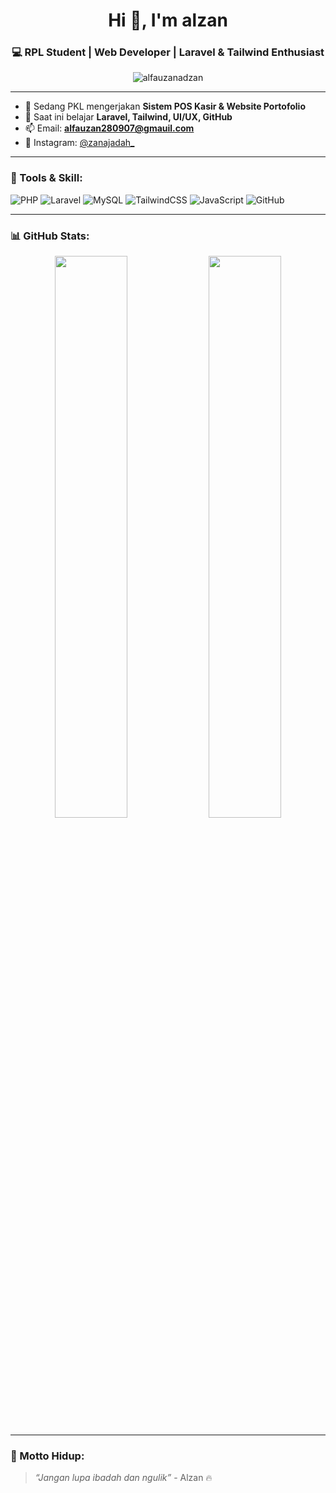 <h1 align="center">Hi 👋, I'm alzan</h1>
<h3 align="center">💻 RPL Student | Web Developer | Laravel & Tailwind Enthusiast</h3>

<p align="center">
  <img src="https://komarev.com/ghpvc/?username=alfauzanadzan&label=Profile%20views&color=0e75b6&style=flat" alt="alfauzanadzan" />
</p>

---

- 🔭 Sedang PKL mengerjakan **Sistem POS Kasir & Website Portofolio**
- 🌱 Saat ini belajar **Laravel, Tailwind, UI/UX, GitHub**
- 📫 Email: **alfauzan280907@gmauil.com**
- 📱 Instagram: [@zanajadah_](https://instagram.com/zanajadah_)

---

### 🚀 Tools & Skill:
![PHP](https://img.shields.io/badge/-PHP-777BB4?style=flat&logo=php&logoColor=white)
![Laravel](https://img.shields.io/badge/-Laravel-E34F26?style=flat&logo=laravel&logoColor=white)
![MySQL](https://img.shields.io/badge/-MySQL-4479A1?style=flat&logo=mysql&logoColor=white)
![TailwindCSS](https://img.shields.io/badge/-TailwindCSS-38B2AC?style=flat&logo=tailwind-css&logoColor=white)
![JavaScript](https://img.shields.io/badge/-JavaScript-F7DF1E?style=flat&logo=javascript&logoColor=black)
![GitHub](https://img.shields.io/badge/-GitHub-181717?style=flat&logo=github&logoColor=white)

---

### 📊 GitHub Stats:
<p align="center">
  <img src="https://github-readme-stats.vercel.app/api?username=alfauzanadzan&show_icons=true&theme=tokyonight" width="48%"/>
  <img src="https://github-readme-stats.vercel.app/api/top-langs/?username=alfauzanadzan&layout=compact&theme=tokyonight" width="48%"/>
</p>

---

### 💬 Motto Hidup:
> _“Jangan lupa ibadah dan ngulik”_ - Alzan 🔥
